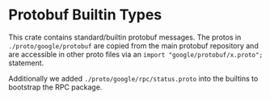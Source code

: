# Protobuf Builtin Types

This crate contains standard/builtin protobuf messages. The protos in `./proto/google/protobuf` are copied from the main protobuf repository and are accessible in other proto files via an `import "google/protobuf/x.proto";` statement.

Additionally we added `./proto/google/rpc/status.proto` into the builtins to bootstrap the RPC package.